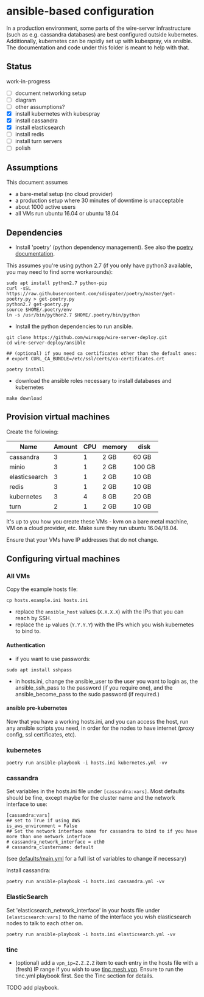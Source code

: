 # ansible-based configuration

In a production environment, some parts of the wire-server infrastructure (such as e.g. cassandra databases) are best configured outside kubernetes. Additionally, kubernetes can be rapidly set up with kubespray, via ansible.
The documentation and code under this folder is meant to help with that.

## Status

work-in-progress

- [ ] document networking setup
- [ ] diagram
- [ ] other assumptions?
- [x] install kubernetes with kubespray
- [x] install cassandra
- [x] install elasticsearch
- [ ] install redis
- [ ] install turn servers
- [ ] polish

## Assumptions

This document assumes

* a bare-metal setup (no cloud provider)
* a production setup where 30 minutes of downtime is unacceptable
* about 1000 active users
* all VMs run ubuntu 16.04 or ubuntu 18.04

## Dependencies

* Install 'poetry' (python dependency management). See also the [poetry documentation](https://poetry.eustace.io/).

This assumes you're using python 2.7 (if you only have python3 available, you may need to find some workarounds):

```
sudo apt install python2.7 python-pip
curl -sSL https://raw.githubusercontent.com/sdispater/poetry/master/get-poetry.py > get-poetry.py
python2.7 get-poetry.py
source $HOME/.poetry/env
ln -s /usr/bin/python2.7 $HOME/.poetry/bin/python
```

* Install the python dependencies to run ansible.

```
git clone https://github.com/wireapp/wire-server-deploy.git
cd wire-server-deploy/ansible

## (optional) if you need ca certificates other than the default ones:
# export CURL_CA_BUNDLE=/etc/ssl/certs/ca-certificates.crt

poetry install
```

* download the ansible roles necessary to install databases and kubernetes

```
make download
```

## Provision virtual machines

Create the following:

| Name          | Amount | CPU | memory | disk   |
| ----          | --     | --  | --     | ---    |
| cassandra     | 3      | 1   | 2 GB   | 60 GB  |
| minio         | 3      | 1   | 2 GB   | 100 GB |
| elasticsearch | 3      | 1   | 2 GB   | 10 GB  |
| redis         | 3      | 1   | 2 GB   | 10 GB  |
| kubernetes    | 3      | 4   | 8 GB   | 20 GB  |
| turn          | 2      | 1   | 2 GB   | 10 GB  |

It's up to you how you create these VMs - kvm on a bare metal machine, VM on a cloud provider, etc. Make sure they run ubuntu 16.04/18.04.

Ensure that your VMs have IP addresses that do not change.

## Configuring virtual machines

### All VMs

Copy the example hosts file:

`cp hosts.example.ini hosts.ini`

* replace the `ansible_host` values (`X.X.X.X`) with the IPs that you can reach by SSH.
* replace the `ip` values (`Y.Y.Y.Y`) with the IPs which you wish kubernetes to bind to.

#### Authentication
* if you want to use passwords:
```
sudo apt install sshpass
```
* in hosts.ini, change the ansible_user to the user you want to login as, the ansible_ssh_pass to the password (if you require one), and the ansible_become_pass to the sudo password (if required.)

#### ansible pre-kubernetes
Now that you have a working hosts.ini, and you can access the host, run any ansible scripts you need, in order for the nodes to have internet (proxy config, ssl certificates, etc).

### kubernetes

```
poetry run ansible-playbook -i hosts.ini kubernetes.yml -vv
```

### cassandra

Set variables in the hosts.ini file under `[cassandra:vars]`. Most defaults should be fine, except maybe for the cluster name and the network interface to use:

```
[cassandra:vars]
## set to True if using AWS
is_aws_environment = False
## Set the network interface name for cassandra to bind to if you have more than one network interface
# cassandra_network_interface = eth0
# cassandra_clustername: default
```

(see [defaults/main.yml](https://github.com/wireapp/ansible-cassandra/blob/master/defaults/main.yml) for a full list of variables to change if necessary)

Install cassandra:

```
poetry run ansible-playbook -i hosts.ini cassandra.yml -vv
```

### ElasticSearch

Set 'elasticsearch_network_interface' in your hosts file under `[elasticsearch:vars]` to the name of the interface you wish elasticsearch nodes to talk to each other on.

```
poetry run ansible-playbook -i hosts.ini elasticsearch.yml -vv
```

### tinc

* (optional) add a `vpn_ip=Z.Z.Z.Z` item to each entry in the hosts file with a (fresh) IP range if you wish to use [tinc mesh vpn](http://tinc-vpn.org/). Ensure to run the tinc.yml playbook first. See the Tinc section for details. 

TODO add playbook.
